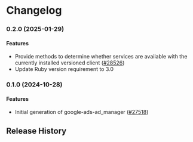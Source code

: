 # Changelog

### 0.2.0 (2025-01-29)

#### Features

* Provide methods to determine whether services are available with the currently installed versioned client ([#28526](https://github.com/googleapis/google-cloud-ruby/issues/28526)) 
* Update Ruby version requirement to 3.0 

### 0.1.0 (2024-10-28)

#### Features

* Initial generation of google-ads-ad_manager ([#27518](https://github.com/googleapis/google-cloud-ruby/issues/27518)) 

## Release History

